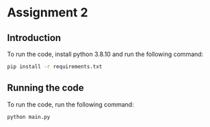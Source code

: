 # Assignment 2

## Introduction

To run the code, install python 3.8.10 and run the following command:

```bash
pip install -r requirements.txt
```

## Running the code

To run the code, run the following command:

```bash
python main.py
```


